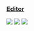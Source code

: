 ### [Editor](https://github.com/markhillard/Editor)

![](https://img.shields.io/github/license/markhillard/Editor)
[![](https://img.shields.io/github/last-commit/scillidan/Editor/master?label=last%20commit%20(fork))](https://github.com/scillidan/Editor)
![](https://img.shields.io/badge/GitHub%20Pages-121013?logo=github&logoColor=white)